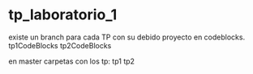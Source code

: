 # tp_laboratorio_1

existe un branch para cada TP con su debido proyecto en codeblocks.
	tp1CodeBlocks
	tp2CodeBlocks


en master carpetas con los tp:
tp1
tp2
